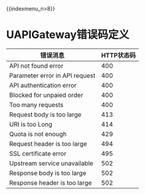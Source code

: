 {{indexmenu_n>8}}

# UAPIGateway错误码定义
| 错误消息 | HTTP状态码 |
| ------ | ---------|
| API not found error | 400 |
| Parameter error in API request | 400 |
| API authentication error | 400 |
| Blocked for unpaied order | 400 |
| Too many requests | 400 |
| Request body is too large | 413 |
| URI is too Long | 414 |
| Quota is not enough | 429 |
| Request header is too large | 494 |
| SSL certificate error | 495 |
| Upstream service unavailable | 502 |
| Response body is too large | 502 |
| Response header is too large | 502 |

